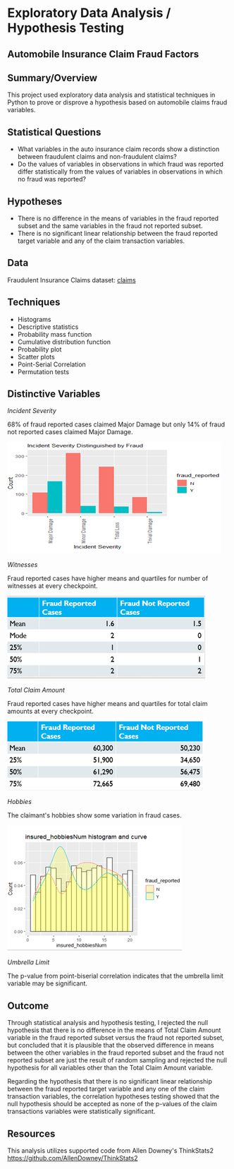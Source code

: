 # Exploratory Data Analysis / Hypothesis Testing
## Automobile Insurance Claim Fraud Factors

## Summary/Overview 
This project used exploratory data analysis and statistical techniques in Python to prove or disprove a hypothesis based on automobile claims fraud variables.

## Statistical Questions

* What variables in the auto insurance claim records show a distinction between fraudulent claims and non-fraudulent claims?
* Do the values of variables in observations in which fraud was reported differ statistically from the values of variables in observations in which no fraud was reported?

## Hypotheses

* There is no difference in the means of variables in the fraud reported subset and the same variables in the fraud not reported subset.  
* There is no significant linear relationship between the fraud reported target variable and any of the claim transaction variables.

## Data
Fraudulent Insurance Claims dataset: [claims](https://www.kaggle.com/patilk1/fraudulentinsuranceclaim) 

## Techniques
* Histograms
* Descriptive statistics
* Probability mass function
* Cumulative distribution function
* Probability plot
* Scatter plots
* Point-Serial Correlation
* Permutation tests

## Distinctive Variables

_Incident Severity_

68% of fraud reported cases claimed Major Damage but only 14% of fraud not reported cases claimed Major Damage.

![Severity](/images/Severity.PNG)


_Witnesses_

Fraud reported cases have higher means and quartiles for number of witnesses at every checkpoint. 

![Witnesses](/images/Witnesses.PNG)


_Total Claim Amount_

Fraud reported cases have higher means and quartiles for total claim amounts at every checkpoint. 

![Amounts](/images/Amounts.PNG)


_Hobbies_

The claimant's hobbies show some variation in fraud cases.

![Hobbies](/images/Hobbies.PNG)


_Umbrella Limit_

The p-value from point-biserial correlation indicates that the umbrella limit variable may be significant.


## Outcome

Through statistical analysis and hypothesis testing, I rejected the null hypothesis that there is no difference in the means of Total Claim Amount variable in the fraud reported subset versus the fraud not reported subset, but concluded that it is plausible that the observed difference in means between the other variables in the fraud reported subset and the fraud not reported subset are just the result of random sampling and rejected the null hypothesis for all variables other than the Total Claim Amount variable.

Regarding the hypothesis that there is no significant linear relationship between the fraud reported target variable and any one of the claim transaction variables, the correlation hypotheses testing showed that the null hypothesis should be accepted as none of the p-values of the claim transactions variables were statistically significant.


## Resources

This analysis utilizes supported code from Allen Downey's ThinkStats2 https://github.com/AllenDowney/ThinkStats2

